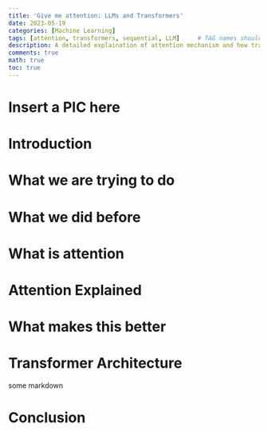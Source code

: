 ```yaml
---
title: 'Give me attention: LLMs and Transformers'
date: 2023-05-19
categories: [Machine Learning]
tags: [attention, transformers, sequential, LLM]     # TAG names should always be lowercase
description: A detailed explaination of attention mechanism and how transformers work.
comments: true
math: true
toc: true
---
```


# Insert a PIC here

# Introduction

# What we are trying to do

# What we did before

# What is attention

# Attention Explained

# What makes this better

# Transformer Architecture
some markdown

# Conclusion